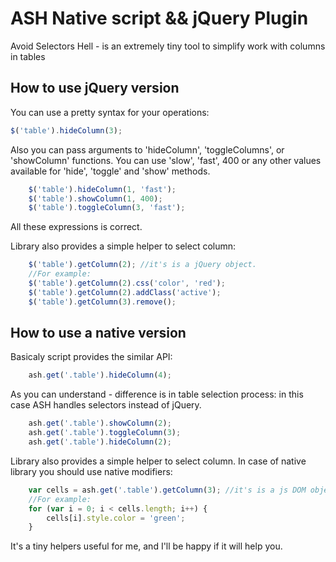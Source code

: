 # ASH Native script && jQuery Plugin
Avoid Selectors Hell - is an extremely tiny tool to simplify work with columns in tables


## How to use jQuery version
You can use a pretty syntax for your operations:
```javascript
$('table').hideColumn(3);
```

Also you can pass arguments to 'hideColumn', 'toggleColumns', or 'showColumn' functions. You can use 'slow', 'fast', 400 or any other values available for 'hide', 'toggle' and 'show' methods.
```javascript
    $('table').hideColumn(1, 'fast');
    $('table').showColumn(1, 400);
    $('table').toggleColumn(3, 'fast');
```
All these expressions is correct.

Library also provides a simple helper to select column:
```javascript
    $('table').getColumn(2); //it's is a jQuery object.
    //For example: 
    $('table').getColumn(2).css('color', 'red');
    $('table').getColumn(2).addClass('active');
    $('table').getColumn(3).remove();
```

## How to use a native version
Basicaly script provides the similar API:

```javascript
	ash.get('.table').hideColumn(4);
```

As you can understand - difference is in table selection process: in this case ASH handles selectors instead of jQuery.

```javascript
	ash.get('.table').showColumn(2);
	ash.get('.table').toggleColumn(3);
	ash.get('.table').hideColumn(2);
```


Library also provides a simple helper to select column. In case of native library you should use native modifiers: 

```javascript
    var cells = ash.get('.table').getColumn(3); //it's is a js DOM object.
    //For example: 
	for (var i = 0; i < cells.length; i++) {
		cells[i].style.color = 'green';
	}
```

It's a tiny helpers useful for me, and I'll be happy if it will help you.
